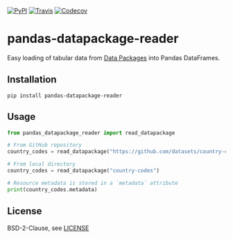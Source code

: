 [![PyPI](https://img.shields.io/pypi/v/pandas-datapackage-reader.svg)](https://pypi.python.org/pypi/pandas-datapackage-reader/)
[![Travis](https://img.shields.io/travis/rgieseke/pandas-datapackage-reader.svg)](https://travis-ci.org/rgieseke/pandas-datapackage-reader)
[![Codecov](https://img.shields.io/codecov/c/github/rgieseke/pandas-datapackage-reader.svg)](https://codecov.io/gh/rgieseke/pandas-datapackage-reader)

# pandas-datapackage-reader

Easy loading of tabular data from [Data Packages](http://frictionlessdata.io/data-packages/) into Pandas DataFrames.

## Installation

    pip install pandas-datapackage-reader

## Usage

```python
from pandas_datapackage_reader import read_datapackage

# From GitHub repository
country_codes = read_datapackage("https://github.com/datasets/country-codes")

# From local directory
country_codes = read_datapackage("country-codes")

# Resource metadata is stored in a `metadata` attribute
print(country_codes.metadata)
```

## License

BSD-2-Clause, see [LICENSE](LICENSE)
